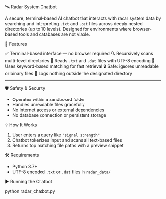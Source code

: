 🛰️ Radar System Chatbot

A secure, terminal-based AI chatbot that interacts with radar system data by searching and interpreting `.txt` and `.dat` files across deeply nested directories (up to 10 levels). Designed for environments where browser-based tools and databases are not viable.

 🚀 Features

✅ Terminal-based interface — no browser required
🔍 Recursively scans multi-level directories
📂 Reads `.txt` and `.dat` files with UTF-8 encoding
🧠 Uses keyword-based matching for fast retrieval
🔒 Safe: ignores unreadable or binary files
📝 Logs nothing outside the designated directory

---

🛡️ Safety & Security

* Operates within a sandboxed folder
* Handles unreadable files gracefully
* No internet access or external dependencies
* No database connection or persistent storage

💡 How It Works

1. User enters a query like `"signal strength"`
2. Chatbot tokenizes input and scans all text-based files
3. Returns top matching file paths with a preview snippet


🛠️ Requirements

* Python 3.7+
* UTF-8 encoded `.txt` or `.dat` files in `radar_data/`


▶️ Running the Chatbot

python radar_chatbot.py

